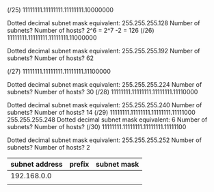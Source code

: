 
  (/25) 11111111.11111111.11111111.10000000

Dotted decimal subnet mask equivalent:
255.255.255.128
Number of subnets? Number of hosts?
2^6  = 2^7 -2  = 126
    (/26) 11111111.11111111.11111111.11000000

Dotted decimal subnet mask equivalent:
255.255.255.192 
Number of subnets? Number of hosts?
62 

(/27) 11111111.11111111.11111111.11100000

Dotted decimal subnet mask equivalent:
255.255.255.224
Number of subnets? Number of hosts?
30 
 (/28) 11111111.11111111.11111111.11110000

Dotted decimal subnet mask equivalent:
255.255.255.240 
Number of subnets? Number of hosts?
14 
 (/29) 11111111.11111111.11111111.11111000
255.255.255.248
Dotted decimal subnet mask equivalent:
6 
Number of subnets? Number of hosts?
 (/30) 11111111.11111111.11111111.11111100

Dotted decimal subnet mask equivalent:
255.255.255.252
Number of subnets? Number of hosts?
2

| subnet address | prefix | subnet mask |
| -------------- | ------ | ----------- |
| 192.168.0.0    |        |             |
|                |        |             |


